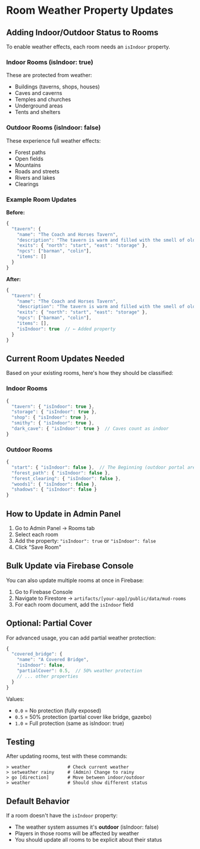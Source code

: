 # Room Weather Property Updates

## Adding Indoor/Outdoor Status to Rooms

To enable weather effects, each room needs an `isIndoor` property.

### Indoor Rooms (isIndoor: true)
These are protected from weather:
- Buildings (taverns, shops, houses)
- Caves and caverns
- Temples and churches
- Underground areas
- Tents and shelters

### Outdoor Rooms (isIndoor: false)
These experience full weather effects:
- Forest paths
- Open fields
- Mountains
- Roads and streets
- Rivers and lakes
- Clearings

### Example Room Updates

**Before:**
```javascript
{
  "tavern": {
    "name": "The Coach and Horses Tavern",
    "description": "The tavern is warm and filled with the smell of old wood...",
    "exits": { "north": "start", "east": "storage" },
    "npcs": ["barman", "colin"],
    "items": []
  }
}
```

**After:**
```javascript
{
  "tavern": {
    "name": "The Coach and Horses Tavern",
    "description": "The tavern is warm and filled with the smell of old wood...",
    "exits": { "north": "start", "east": "storage" },
    "npcs": ["barman", "colin"],
    "items": [],
    "isIndoor": true  // ← Added property
  }
}
```

## Current Room Updates Needed

Based on your existing rooms, here's how they should be classified:

### Indoor Rooms
```javascript
{
  "tavern": { "isIndoor": true },
  "storage": { "isIndoor": true },
  "shop": { "isIndoor": true },
  "smithy": { "isIndoor": true },
  "dark_cave": { "isIndoor": true }  // Caves count as indoor
}
```

### Outdoor Rooms
```javascript
{
  "start": { "isIndoor": false },  // The Beginning (outdoor portal area)
  "forest_path": { "isIndoor": false },
  "forest_clearing": { "isIndoor": false },
  "woods1": { "isIndoor": false },
  "shadows": { "isIndoor": false }
}
```

## How to Update in Admin Panel

1. Go to Admin Panel → Rooms tab
2. Select each room
3. Add the property: `"isIndoor": true` or `"isIndoor": false`
4. Click "Save Room"

## Bulk Update via Firebase Console

You can also update multiple rooms at once in Firebase:

1. Go to Firebase Console
2. Navigate to Firestore → `artifacts/[your-app]/public/data/mud-rooms`
3. For each room document, add the `isIndoor` field

## Optional: Partial Cover

For advanced usage, you can add partial weather protection:

```javascript
{
  "covered_bridge": {
    "name": "A Covered Bridge",
    "isIndoor": false,
    "partialCover": 0.5,  // 50% weather protection
    // ... other properties
  }
}
```

Values:
- `0.0` = No protection (fully exposed)
- `0.5` = 50% protection (partial cover like bridge, gazebo)
- `1.0` = Full protection (same as isIndoor: true)

## Testing

After updating rooms, test with these commands:

```
> weather              # Check current weather
> setweather rainy     # (Admin) Change to rainy
> go [direction]       # Move between indoor/outdoor
> weather              # Should show different status
```

## Default Behavior

If a room doesn't have the `isIndoor` property:
- The weather system assumes it's **outdoor** (isIndoor: false)
- Players in those rooms will be affected by weather
- You should update all rooms to be explicit about their status
